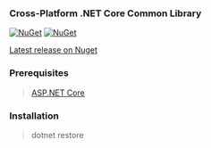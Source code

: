 ### Cross-Platform .NET Core Common Library

[![NuGet](https://img.shields.io/nuget/v/NetCoreStack.Common.svg?longCache=true&style=flat-square)](https://www.nuget.org/packages/NetCoreStack.Common)
[![NuGet](https://img.shields.io/nuget/dt/NetCoreStack.Common.svg?longCache=true&style=flat-square)](https://www.nuget.org/packages/NetCoreStack.Common)

[Latest release on Nuget](https://www.nuget.org/packages/NetCoreStack.Common/)


### Prerequisites
> [ASP.NET Core](https://github.com/aspnet/Home)

### Installation

> dotnet restore
